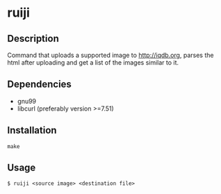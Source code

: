 # ruiji

## Description
Command that uploads a supported image to http://iqdb.org,
parses the html after uploading and get a list of the images similar to it.

## Dependencies
 - gnu99
 - libcurl (preferably version >=7.51)

## Installation
```
make
```

## Usage
```
$ ruiji <source image> <destination file>
```
